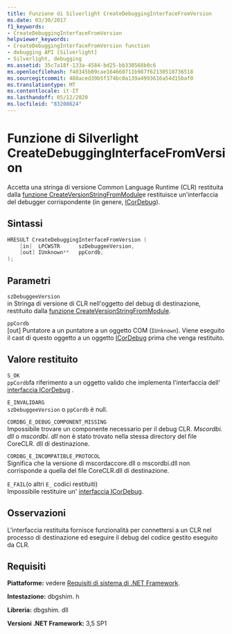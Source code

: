```yaml
---
title: Funzione di Silverlight CreateDebuggingInterfaceFromVersion
ms.date: 03/30/2017
f1_keywords:
- CreateDebuggingInterfaceFromVersion
helpviewer_keywords:
- CreateDebuggingInterfaceFromVersion function
- debugging API [Silverlight]
- Silverlight, debugging
ms.assetid: 35c7a18f-133a-4584-bd25-bb338568b0c6
ms.openlocfilehash: f40345b09cae164660711b987f62130518736518
ms.sourcegitcommit: 488aced39b5f374bc0a139a4993616a54d15baf0
ms.translationtype: MT
ms.contentlocale: it-IT
ms.lasthandoff: 05/12/2020
ms.locfileid: "83208624"
---
```

# <a name="createdebugginginterfacefromversion-function-for-silverlight"></a>Funzione di Silverlight CreateDebuggingInterfaceFromVersion

Accetta una stringa di versione Common Language Runtime (CLR) restituita dalla [funzione CreateVersionStringFromModule](createversionstringfrommodule-function.md)e restituisce un'interfaccia del debugger corrispondente (in genere, [ICorDebug](icordebug-interface.md)).  
  
## <a name="syntax"></a>Sintassi  
  
```cpp  
HRESULT CreateDebuggingInterfaceFromVersion (  
    [in]  LPCWSTR      szDebuggeeVersion,  
    [out] IUnknown**   ppCordb,  
);  
```  
  
## <a name="parameters"></a>Parametri  

 `szDebuggeeVersion`\
 in Stringa di versione di CLR nell'oggetto del debug di destinazione, restituito dalla [funzione CreateVersionStringFromModule](createversionstringfrommodule-function.md).  
  
 `ppCordb`\
 [out] Puntatore a un puntatore a un oggetto COM (`IUnknown`). Viene eseguito il cast di questo oggetto a un oggetto [ICorDebug](icordebug-interface.md) prima che venga restituito.  
  
## <a name="return-value"></a>Valore restituito

 `S_OK`\
 `ppCordb`fa riferimento a un oggetto valido che implementa l'interfaccia dell' [interfaccia ICorDebug](icordebug-interface.md) .  
  
 `E_INVALIDARG`\
 `szDebuggeeVersion` o `ppCordb` è null.  
  
 `CORDBG_E_DEBUG_COMPONENT_MISSING`\
 Impossibile trovare un componente necessario per il debug CLR. _Mscordbi. dll_ o _mscordbi. dll_ non è stato trovato nella stessa directory del file CoreCLR. dll di destinazione.  
  
 `CORDBG_E_INCOMPATIBLE_PROTOCOL`\
 Significa che la versione di mscordaccore.dll o mscordbi.dll non corrisponde a quella del file CoreCLR.dll di destinazione.  
  
 `E_FAIL`(o altri `E_` codici restituiti) \
 Impossibile restituire un' [interfaccia ICorDebug](icordebug-interface.md).  
  
## <a name="remarks"></a>Osservazioni

 L'interfaccia restituita fornisce funzionalità per connettersi a un CLR nel processo di destinazione ed eseguire il debug del codice gestito eseguito da CLR.  
  
## <a name="requirements"></a>Requisiti

 **Piattaforme:** vedere [Requisiti di sistema di .NET Framework](../../get-started/system-requirements.md).  
  
 **Intestazione:** dbgshim. h  
  
 **Libreria:** dbgshim. dll  
  
 **Versioni .NET Framework:** 3,5 SP1
